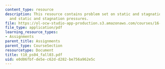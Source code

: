 ```yaml
---
content_type: resource
description: This resource contains problem set on static and stagnation temperatures,
  and static and stagnation pressures.
file: https://ol-ocw-studio-app-production.s3.amazonaws.com/courses/16-01-unified-engineering-i-ii-iii-iv-fall-2005-spring-2006/e0d06fbfde5ec62dd282be756a962e5c_t10_ps04_fall03.pdf
file_type: application/pdf
learning_resource_types:
- Assignments
parent_title: Assignments
parent_type: CourseSection
resourcetype: Document
title: t10_ps04_fall03.pdf
uid: e0d06fbf-de5e-c62d-d282-be756a962e5c
---
```

